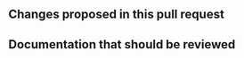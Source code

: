 <!--
Text in these brackets are comments, and won't be visible when you submit your pull request.
If this is your first contribution, please take the time to read these, in particular the comment
beginning "Welcome, new contributors!".
-->

## Changes proposed in this pull request

<!--
Please describe here the main features / changes proposed for review and integration in fMRIPost-Rapidtide
If this PR addresses some existing problem, please use GitHub's citing tools
(eg. ref #, closes # or fixes #).
If there is not an existing issue open describing the problem, please consider opening a new
issue first and then link it from here (so the *fMRIPost-Rapidtide* community has a better understanding
of ongoing development efforts and possible overlaps between contributions).
-->


## Documentation that should be reviewed
<!--
Please summarize here the main changes to the documentation that the reviewers should be aware of.
-->



<!--
Welcome, new contributors!

We ask you to read through the Contributing Guide:
https://github.com/nipreps/fmripost-rapidtide/blob/master/CONTRIBUTING.md

These are guidelines intended to make communication easier by describing a consistent process, but
don't worry if you don't get it everything exactly "right" on the first try.

To boil it down, here are some highlights:

1) Consider starting a conversation in the issues list before submitting a pull request. The discussion might save you a
   lot of time coding.
2) Please use descriptive prefixes in your pull request title, such as "ENH:" for an enhancement or "FIX:" for a bug fix.
   (See the Contributing guide for the full set.) And consider adding a "WIP" tag for works-in-progress.
3) Any code you submit will be licensed under the same terms (Apache License 2.0) as the rest of fMRIPost-Rapidtide.
4) We invite every contributor to add themselves to the `.zenodo.json` file
   (https://github.com/nipreps/fmripost-rapidtide/blob/master/.zenodo.json), which will result in your being listed as an author
   at the next release. Please add yourself as the next-to-last entry, just above Russ.

A pull request is a conversation. We may ask you to make some changes before accepting your PR,
and likewise, you should feel free to ask us any questions you have.

-->
